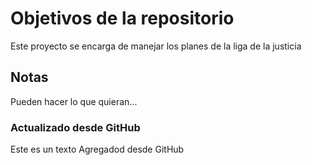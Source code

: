 # Objetivos de la repositorio

Este proyecto se encarga de manejar los planes de la liga de la justicia


## Notas
Pueden hacer lo que quieran...

###  Actualizado desde GitHub
Este  es un  texto Agregadod desde GitHub

